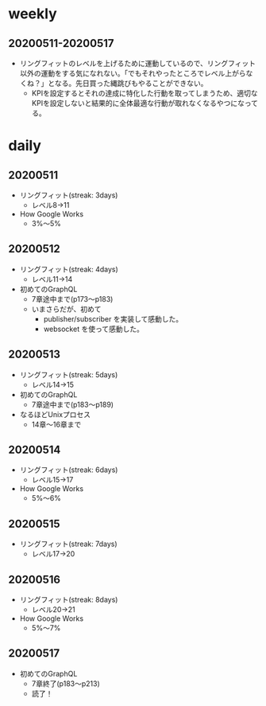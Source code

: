 # weekly
## 20200511-20200517
* リングフィットのレベルを上げるために運動しているので、リングフィット以外の運動をする気になれない。「でもそれやったところでレベル上がらなくね？」となる。先日買った縄跳びもやることができない。
  * KPIを設定するとそれの達成に特化した行動を取ってしまうため、適切なKPIを設定しないと結果的に全体最適な行動が取れなくなるやつになってる。

# daily
## 20200511
* リングフィット(streak: 3days)
  * レベル8→11
* How Google Works
  * 3%〜5%

## 20200512
* リングフィット(streak: 4days)
  * レベル11→14
* 初めてのGraphQL
  * 7章途中まで(p173〜p183)
  * いまさらだが、初めて
    * publisher/subscriber を実装して感動した。
    * websocket を使って感動した。

## 20200513
* リングフィット(streak: 5days)
  * レベル14→15
* 初めてのGraphQL
  * 7章途中まで(p183〜p189)
* なるほどUnixプロセス
  * 14章〜16章まで

## 20200514
* リングフィット(streak: 6days)
  * レベル15→17
* How Google Works
  * 5%〜6%

## 20200515
* リングフィット(streak: 7days)
  * レベル17→20

## 20200516
* リングフィット(streak: 8days)
  * レベル20→21
* How Google Works
  * 5%〜7%

## 20200517
* 初めてのGraphQL
  * 7章終了(p183〜p213)
  * 読了！
